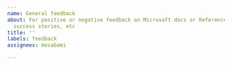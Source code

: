 ```yaml
---
name: General feedback
about: For positive or negative feedback on Microsoft docs or Reference Implementation,
  success stories, etc
title: ''
labels: feedback
assignees: mosabami

---
```



